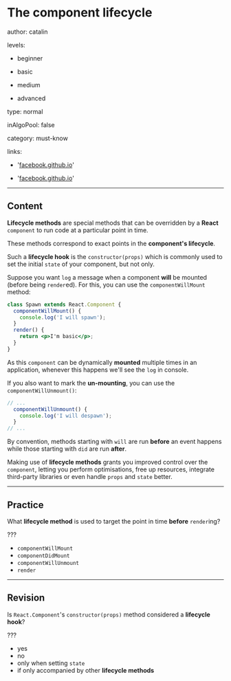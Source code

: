 # The **component** lifecycle
author: catalin

levels:

  - beginner

  - basic

  - medium

  - advanced

type: normal

inAlgoPool: false

category: must-know

links:

  - '[facebook.github.io](https://facebook.github.io/react/docs/state-and-lifecycle.html#adding-lifecycle-methods-to-a-class)'

  - '[facebook.github.io](https://facebook.github.io/react/docs/react-component.html#the-component-lifecycle)'

---
## Content

**Lifecycle methods** are special methods that can be overridden by a **React** `component` to run code at a particular point in time.

These methods correspond to exact points in the **component's lifecycle**.

Such a **lifecycle hook** is the `constructor(props)` which is commonly used to set the initial `state` of your component, but not only.

Suppose you want `log` a message when a component **will** be mounted (before being `render`ed). For this, you can use the `componentWillMount` method:
```jsx
class Spawn extends React.Component {
  componentWillMount() {
    console.log('I will spawn');
  }
  render() {
    return <p>I'm basic</p>;
  }
}
```

As this `component` can be dynamically **mounted** multiple times in an application, whenever this happens we'll see the `log` in console.

If you also want to mark the **un-mounting**, you can use the `componentWillUnmount()`:
```jsx
// ...
  componentWillUnmount() {
    console.log('I will despawn');
  }
// ...
```

By convention, methods starting with `will` are run **before** an event happens while those starting with `did` are run **after**.

Making use of **lifecycle methods** grants you improved control over the `component`, letting you perform optimisations, free up resources, integrate third-party libraries or even handle `props` and `state` better.



---
## Practice

What **lifecycle method** is used to target the point in time **before** `render`ing?

???

* `componentWillMount`
* `componentDidMount`
* `componentWillUnmount`
* `render`

---
## Revision

Is `React.Component`'s `constructor(props)` method considered a **lifecycle hook**?

???

* yes
* no
* only when setting `state`
* if only accompanied by other **lifecycle methods**
